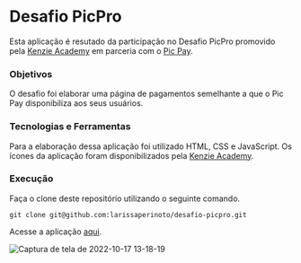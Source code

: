 # Desafio PicPro

Esta aplicação é resutado da participação no Desafio PicPro promovido pela [Kenzie Academy](https://kenzie.com.br/) em parceria com o [Pic Pay](https://picpay.com/).

### Objetivos

O desafio foi elaborar uma página de pagamentos semelhante a que o Pic Pay disponibiliza aos seus usuários.

### Tecnologias e Ferramentas

Para a elaboração dessa aplicação foi utilizado HTML, CSS e JavaScript. Os ícones da aplicação foram disponibilizados pela [Kenzie Academy](https://kenzie.com.br/).

### Execução

Faça o clone deste repositório utilizando o seguinte comando.

    git clone git@github.com:larissaperinoto/desafio-picpro.git

Acesse a aplicação [aqui](https://larissaperinoto.github.io/desafio-picpro/).

![Captura de tela de 2022-10-17 13-18-19](https://user-images.githubusercontent.com/98956659/196230069-a01a5d27-f8c6-4ae7-b97e-ffe44d1016c0.png)

